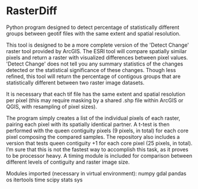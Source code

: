 # RasterDiff
Python program designed to detect percentage of statistically different groups between geotif files with the same extent and spatial resolution.

This tool is designed to be a more complete version of the 'Detect Change' raster tool provided by ArcGIS. The ESRI tool will compare spatially similar pixels and return a raster with visualized differences between pixel values. 'Detect Change' does not tell you any summary statistics of the changes detected or the statistical significance of these changes. Though less refined, this tool will return the percentage of contigous groups that are statistically different between two raster image datasets.

It is necessary that each tif file has the same extent and spatial resolution per pixel (this may require masking by a shared .shp file within ArcGIS or QGIS, with resampling of pixel sizes).

The program simply creates a list of the individual pixels of each raster, pairing each pixel with its spatially identical partner. A t-test is then performed with the queen contiguity pixels (9 pixels, in total) for each core pixel composing the compared samples. The repository also includes a version that tests queen contiguity +1 for each core pixel (25 pixels, in total).
I’m sure that this is not the fastest way to accomplish this task, as it proves to be processor heavy. A timing module is included for comparison between different levels of contiguity and raster image size.

Modules imported (necessary in virtual environment):
numpy
gdal
pandas
os
itertools
time
scipy
stats
sys
